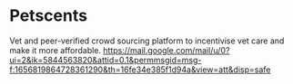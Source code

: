 # Petscents
Vet and peer-verified crowd sourcing platform to incentivise vet care and make it more affordable.
https://mail.google.com/mail/u/0?ui=2&ik=5844563820&attid=0.1&permmsgid=msg-f:1656819864728361290&th=16fe34e385f1d94a&view=att&disp=safe

